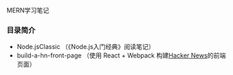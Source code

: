 
MERN学习笔记

### 目录简介

- Node.jsClassic （《Node.js入门经典》阅读笔记）
- build-a-hn-front-page （使用 React + Webpack 构建[Hacker News](https://news.ycombinator.com/)的前端页面）

